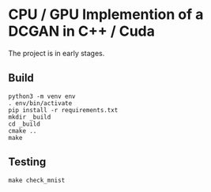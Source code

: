 # CPU / GPU Implemention of a DCGAN in C++ / Cuda

The project is in early stages.

## Build

```
python3 -m venv env
. env/bin/activate
pip install -r requirements.txt
mkdir _build
cd _build
cmake ..
make
```


## Testing

```
make check_mnist
```
